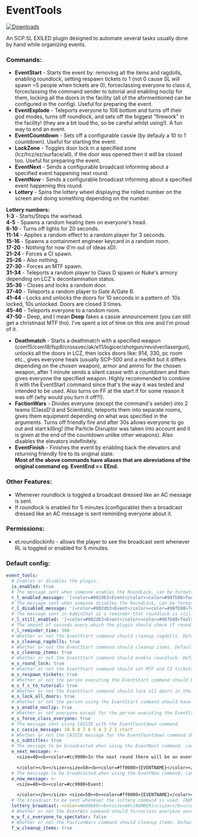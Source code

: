 # EventTools
<a href="https://github.com/Mikihero/EventTools/releases"><img src="https://img.shields.io/github/downloads/Mikihero/EventTools/total?label=Downloads" alt="Downloads"></a>
  
An SCP:SL EXILED plugin designed to automate several tasks usually done by hand while organizing events.

### **Commands:**  
- **EventStart** - Starts the event by: removing all the items and ragdolls, enabling roundlock, setting respawn tickets to 1 (not 0 cause SL will spawn ~5 people when tickets are 0), forceclassing everyone to class d, forceclassing the command sender to tutorial and enabling noclip for them, locking all the doors in the facility (all of the aformentioned can be configured in the config). Useful for preparing the event.  
- **EventExplode** - Teleports everyone to 106 bottom and turns off their god modes, turns off roundlock, and sets off the biggest "firework" in the facility! (they are a bit loud tho, so be careful whilst using!). A fun way to end an event.  
- **EventCountdown** - Sets off a configurable cassie (by defauly a 10 to 1 countdown). Useful for starting the event.  
- **LockZone** - Toggles door lock in a specified zone (lcz/hcz/ez/surface/all), if the door was opened then it will be closed too. Useful for preparing the event. 
- **EventNext** - Sends a configurable broadcast informing about a specified event happening next round.  
- **EventNow** - Sends a configurable broadcast informing about a specified event happening this round.  
- **Lottery** - Spins the lottery wheel displaying the rolled number on the screen and doing something depending on the number.  
  
**Lottery numbers:**  
**1-3** - Starts/Stops the warhead.  
**4-5** - Spawns a random healing item on everyone's head.  
**6-10** - Turns off lights for 20 seconds.  
**11-14** - Applies a random effect to a random player for 3 seconds.  
**15-16** - Spawns a containment engineer keycard in a random room.  
**17-20** - Nothing for now (I'm out of ideas xD).  
**21-24** - Forces a CI spawn.  
**25-26** - Also nothing.  
**27-30** - Forces an MTF spawn.  
**31-34** - Teleports a random player to Class D spawn or Nuke's armory depending on LCZ's decontamination status.  
**35-36** - Closes and locks a random door.    
**37-40** - Teleports a random player to Gate A/Gate B.  
**41-44** - Locks and unlocks the doors for 10 seconds in a pattern of: 10s locked, 10s unlocked. Doors are closed 3 times.  
**45-46** - Teleports everyone to a random room.  
**47-50** - Deep, and I mean **Deep** fakes a cassie announcement (you can still get a christmast MTF tho). I've spent a lot of time on this one and I'm proud of it.  
  
- **Deathmatch** - Starts a deathmatch with a specified weapon (com15/com18/fsp9/crossvec/ak/e11/logicer/shotgun/revolver/lasergun), unlocks all the doors in LCZ, then locks doors like: 914, 330, pc room etc., gives everyone heals (usually SCP-500 and a medkit but it differs depending on the chosen weapon), armor and ammo for the chosen weapon, after 1 minute sends a silent cassie with a countdown and then gives everyone the specified weapon. Highly recommended to combine it with the EventStart command since that's the way it was tested and intended to be used. Also turns on FF at the start if for some reason it was off (why would you turn it off?!).
- **FactionWars** - Divides everyone (except the command's sender) into 2 teams (ClassD'd and Scientists), teleports them into separate rooms, gives them equipment depending on what was specified in the arguments. Turns off friendly fire and after 30s allows everyone to go out and start killing! (the Particle Disruptor was taken into account and it is given at the end of the countdown unlike other weapons). Also disables the elevators indefinitely.  
- **EventFinish** - Finishes the event by enabling back the elevators and returning friendly fire to its original state.  
**Most of the above commands have aliases that are abreviations of the original command eg. EventEnd == EEnd.**

### **Other Features:**  
- Whenever roundlock is toggled a broadcast dressed like an AC message is sent.  
- If roundlock is enabled for 5 minutes (configurable) then a broadcast dressed like an AC message is sent reminding everyone about it.

### **Permissions:**
- et.roundlockinfo - allows the player to see the broadcast sent whenever RL is toggled or enabled for 5 minutes.

### Default config:
```yaml
event_tools:
  # Enables or disables the plugin.
  is_enabled: true
  # The message sent when someone enables the RoundLock, can be formatted like a normal SL broadcast.
  r_l_enabled_message: '[<color=#002db3>Event</color><color=#98fb98>Tools</color>] <color=#50c878>RoundLock</color><color=#ffffff> has been </color><color=#00ffff>enabled.</color>'
  # The message sent when someone disables the RoundLock, can be formatted like a normal SL broadcast.
  r_l_disabled_message: '[<color=#002db3>Event</color><color=#98fb98>Tools</color>] <color=#50c878>RoundLock</color><color=#ffffff> has been </color><color=#c50000>disabled.</color>'
  # The message sent in AdminChat as a reminder that roundlock is still enabled, can be formatted like a normal SL broadcast.
  r_l_still_enabled: '[<color=#002db3>Event</color><color=#98fb98>Tools</color>] <color=#ffffff> A quick reminder that </color><color=#50c878>RoundLock</color><color=#ffffff> is still </color><color=#00ffff>enabled.</color>'
  # The amount of seconds every which the plugin should check if round lock is enabled and send a broadcast accordingly. Default: 300
  r_l_reminder_time: 300
  # Whether or not the EventStart command should cleanup ragdolls. Default: true
  e_s_cleanup_ragdolls: true
  # Whether or not the EventStart command should cleanup items. Default: true
  e_s_cleanup_items: true
  # Whether or not the EventStart command should enable roundlock. Default: true
  e_s_round_lock: true
  # Whether or not the EventStart command should set MTF and CI tickets to 1 (1 not 0 because at 0 tickets SL will still spawn ~5 people). Default: true
  e_s_respawn_tickets: true
  # Whether or not the person executing the EventStart command should be forceclassed to tutorial. Default: true
  e_s_f_c_to_tutorial: true
  # Whether or not the EventStart command should lock all doors in the facility. Default: true
  e_s_lock_all_doors: true
  # Whether or not the person using the EventStart command should have their noclip enabled. Default: true
  e_s_enable_noclip: true
  # Whether or not everyone except for the person executing the EventStart command should be forceclassed Class D. Default: true
  e_s_force_class_everyone: true
  # The message sent using CASSIE with the EventCountdown command.
  e_c_cassie_message: 10 9 8 7 6 5 4 3 2 1 start
  # Whether or not the CASSIE message for the EventCountdown command should have subtitles. Default: true
  e_c_subtitles: true
  # The message to be broadcasted when using the EventNext command, can be formatted like a normal SL broadcast. {EVENTNAME} will be replaced with the name of the event.
  e_next_message: >-
    <size=40><b><color=#cc9900>In the next round there will be an event:

    </color></b></size><size=50><b><color=#ff0000>{EVENTNAME}</color></b></size>
  # The messsage to be broadcasted when using the EventNow command, can be formatted like a normal SL broadcast. {EVENTNAME} will be replaced with the name of the event.
  e_now_message: >-
    <size=40><b><color=#cc9900>Event:

    </color></b></size> <size=50><b><color=#ff0000>{EVENTNAME}</color></b></size>
  # The broadcast to be sent whenever the lottery command is used. [NUMBER] will be replaced with the chosen number.
  lottery_broadcast: <color=#b00b69><b><size=60>[NUMBER]</size></b></color>
  # Whether or not the EventWin command should forceclass everyone except you and your target to spectator. Default: false
  e_w_f_c_everyone_to_spectator: false
  # Whether or not the FactionWars command should cleanup items. Default: true.
  f_w_cleanup_items: true 
```
